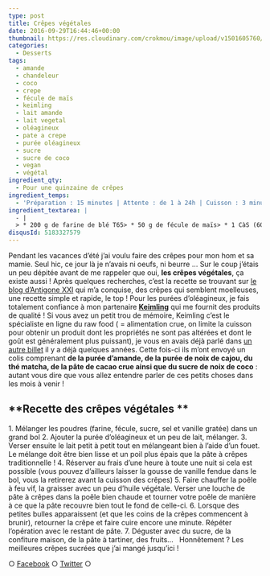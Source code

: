 ```yaml
---
type: post
title: Crêpes végétales
date: 2016-09-29T16:44:46+00:00
thumbnail: https://res.cloudinary.com/crokmou/image/upload/v1501605760/crepe-vegan-vg-crokmou-blog-culinaire-01-1-73x110_exziwi.jpg
categories: 
  - Desserts
tags: 
  - amande
  - chandeleur
  - coco
  - crepe
  - fécule de maïs
  - keimling
  - lait amande
  - lait vegetal
  - oléagineux
  - pate a crepe
  - purée oléagineux
  - sucre
  - sucre de coco
  - vegan
  - végétal
ingredient_qty: 
  - Pour une quinzaine de crêpes
ingredient_temps: 
  - 'Préparation : 15 minutes | Attente : de 1 à 24h | Cuisson : 3 minutes'
ingredient_textarea: |
  - |
  > * 200 g de farine de blé T65> * 50 g de fécule de maïs> * 1 CàS (60 g) bombée de purée d'amande (ou de cajou, de noisette...)> * 2 càc (10 g) de sucre de noix de coco> * 550 ml de lait d'amande> * Une pincée de sel> * Un bâton de vanille
disqusId: 5183327579
---
```


Pendant les vacances d’été j’ai voulu faire des crêpes pour mon hom et sa mamie. Seul hic, ce jour là je n’avais ni oeufs, ni beurre … Sur le coup j’étais un peu dépitée avant de me rappeler que oui, **les crêpes végétales**, ça existe aussi ! Après quelques recherches, c’est la recette se trouvant sur [le blog d’Antigone XXI](https://antigonexxi.com/2015/01/31/crepes-veganes-sans-oeufs-ni-lait-ultra-faciles-avec-ou-sans-gluten/) qui m’a conquise, des crêpes qui semblent moelleuses, une recette simple et rapide, le top ! Pour les purées d’oléagineux, je fais totalement confiance à mon partenaire **[Keimling](http://www.keimling.fr/)** qui me fournit des produits de qualité ! Si vous avez un petit trou de mémoire, Keimling c’est le spécialiste en ligne du raw food ( = alimentation crue, on limite la cuisson pour obtenir un produit dont les propriétés ne sont pas altérées et dont le goût est généralement plus puissant), je vous en avais déjà parlé dans [un autre billet](http://www.crokmou.com/2014/08/keimling-specialiste-du-raw-food-concours) il y a déjà quelques années. Cette fois-ci ils m’ont envoyé un colis comprenant **de la purée d’amande, de la purée de noix de cajou, du thé matcha, de la pâte de cacao crue ainsi que du sucre de noix de coco** : autant vous dire que vous allez entendre parler de ces petits choses dans les mois à venir !  

## **Recette des crêpes végétales **

1\. Mélanger les poudres (farine, fécule, sucre, sel et vanille gratée) dans un grand bol 2\. Ajouter la purée d’oléagineux et un peu de lait, mélanger. 3\. Verser ensuite le lait petit à petit tout en mélangeant bien à l’aide d’un fouet. Le mélange doit être bien lisse et un poil plus épais que la pâte à crêpes traditionnelle ! 4\. Réserver au frais d’une heure à toute une nuit si cela est possible (vous pouvez d’ailleurs laisser la gousse de vanille fendue dans le bol, vous la retirerez avant la cuisson des crêpes) 5\. Faire chauffer la poêle à feu vif, la graisser avec un peu d’huile végétale. Verser une louche de pâte à crêpes dans la poêle bien chaude et tourner votre poêle de manière à ce que la pâte recouvre bien tout le fond de celle-ci. 6\. Lorsque des petites bulles apparaissent (et que les coins de la crêpes commencent à brunir), retourner la crêpe et faire cuire encore une minute. Répéter l’opération avec le restant de pâte. 7\. Déguster avec du sucre, de la confiture maison, de la pâte à tartiner, des fruits…   Honnêtement ? Les meilleures crêpes sucrées que j’ai mangé jusqu’ici !  

○ [Facebook](https://www.facebook.com/crokmou.blog) ○ [Twitter](https://twitter.com/Crokmou) ○